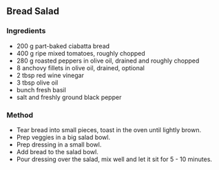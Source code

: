 
## Bread Salad

### Ingredients

- 200 g part-baked ciabatta bread
- 400 g ripe mixed tomatoes, roughly chopped
- 280 g roasted peppers in olive oil, drained and roughly chopped
- 8 anchovy fillets in olive oil, drained, optional
- 2 tbsp red wine vinegar
- 3 tbsp olive oil
- bunch fresh basil
- salt and freshly ground black pepper

### Method

- Tear bread into small pieces, toast in the oven until lightly brown.
- Prep veggies in a big salad bowl.
- Prep dressing in a small bowl.
- Add bread to the salad bowl.
- Pour dressing over the salad, mix well and let it sit for 5 - 10 minutes.

